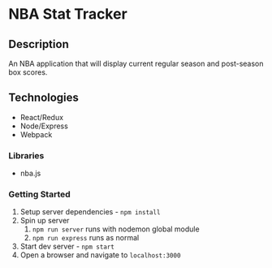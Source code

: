 # NBA Stat Tracker

## Description
An NBA application that will display current regular season and post-season box scores.


## Technologies
* React/Redux
* Node/Express
* Webpack


### Libraries
* nba.js

### Getting Started
1. Setup server dependencies - `npm install`
2. Spin up server
    1. `npm run server` runs with nodemon global module
    2. `npm run express` runs as normal
3. Start dev server  - `npm start`
4. Open a browser and navigate to `localhost:3000`
